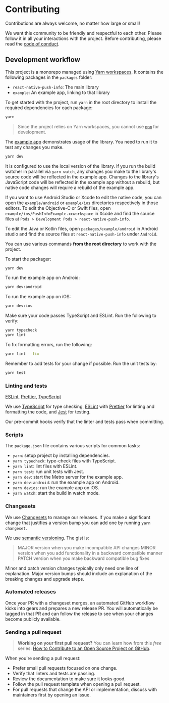 # Contributing

Contributions are always welcome, no matter how large or small!

We want this community to be friendly and respectful to each other. Please follow it in all your interactions with the project. Before contributing, please read the [code of conduct](./CODE_OF_CONDUCT.md).

## Development workflow

This project is a monorepo managed using [Yarn workspaces](https://yarnpkg.com/features/workspaces). It contains the following packages in the `packages` folder:

- `react-native-push-info`: The main library
- `example`: An example app, linking to that library

To get started with the project, run `yarn` in the root directory to install the required dependencies for each package:

```sh
yarn
```

> Since the project relies on Yarn workspaces, you cannot use [`npm`](https://github.com/npm/cli) for development.

The [example app](/packages/example/) demonstrates usage of the library. You need to run it to test any changes you make.

```sh
yarn dev
```

It is configured to use the local version of the library. If you run the build watcher in parallel via `yarn watch`, any changes you make to the library's source code will be reflected in the example app. Changes to the library's JavaScript code will be reflected in the example app without a rebuild, but native code changes will require a rebuild of the example app.

If you want to use Android Studio or Xcode to edit the native code, you can open the `example/android` or `example/ios` directories respectively in those editors. To edit the Objective-C or Swift files, open `example/ios/PushInfoExample.xcworkspace` in Xcode and find the source files at `Pods > Development Pods > react-native-push-info`.

To edit the Java or Kotlin files, open `packages/example/android` in Android studio and find the source files at `react-native-push-info` under `Android`.

You can use various commands **from the root directory** to work with the project.

To start the packager:

```sh
yarn dev
```

To run the example app on Android:

```sh
yarn dev:android
```

To run the example app on iOS:

```sh
yarn dev:ios
```

Make sure your code passes TypeScript and ESLint. Run the following to verify:

```sh
yarn typecheck
yarn lint
```

To fix formatting errors, run the following:

```sh
yarn lint --fix
```

Remember to add tests for your change if possible. Run the unit tests by:

```sh
yarn test
```

### Linting and tests

[ESLint](https://eslint.org/), [Prettier](https://prettier.io/), [TypeScript](https://www.typescriptlang.org/)

We use [TypeScript](https://www.typescriptlang.org/) for type checking, [ESLint](https://eslint.org/) with [Prettier](https://prettier.io/) for linting and formatting the code, and [Jest](https://jestjs.io/) for testing.

Our pre-commit hooks verify that the linter and tests pass when committing.

### Scripts

The `package.json` file contains various scripts for common tasks:

- `yarn`: setup project by installing dependencies.
- `yarn typecheck`: type-check files with TypeScript.
- `yarn lint`: lint files with ESLint.
- `yarn test`: run unit tests with Jest.
- `yarn dev`: start the Metro server for the example app.
- `yarn dev:android`: run the example app on Android.
- `yarn devios`: run the example app on iOS.
- `yarn watch`: start the build in watch mode.


### Changesets

We use [Changesets](https://github.com/changesets/changesets) to manage our releases.
If you make a significant change that justifies a version bump you can add one by running `yarn changeset`.

We use [semantic versioning](https://semver.org). The gist is:

> MAJOR version when you make incompatible API changes
> MINOR version when you add functionality in a backward compatible manner
> PATCH version when you make backward compatible bug fixes

Minor and patch version changes typically only need one line of explanation. Major version bumps should include an explanation of the breaking changes and upgrade steps.

### Automated releases

Once your PR with a changeset merges, an automated GitHub workflow kicks into gears and prepares a new release PR. You will automatically be tagged in that PR and can follow the release to see when your changes become publicly available.

### Sending a pull request

> **Working on your first pull request?** You can learn how from this _free_ series: [How to Contribute to an Open Source Project on GitHub](https://app.egghead.io/playlists/how-to-contribute-to-an-open-source-project-on-github).

When you're sending a pull request:

- Prefer small pull requests focused on one change.
- Verify that linters and tests are passing.
- Review the documentation to make sure it looks good.
- Follow the pull request template when opening a pull request.
- For pull requests that change the API or implementation, discuss with maintainers first by opening an issue.
